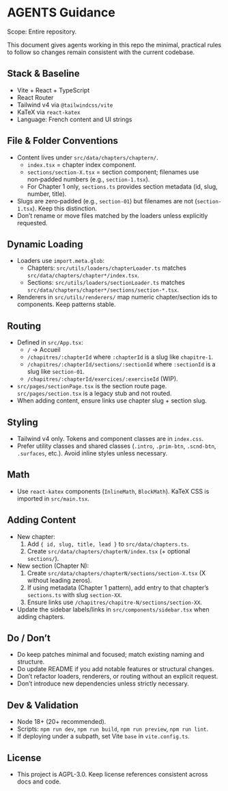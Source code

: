 # AGENTS Guidance

Scope: Entire repository.

This document gives agents working in this repo the minimal, practical rules to follow so changes remain consistent with the current codebase.

## Stack & Baseline

- Vite + React + TypeScript
- React Router
- Tailwind v4 via `@tailwindcss/vite`
- KaTeX via `react-katex`
- Language: French content and UI strings

## File & Folder Conventions

- Content lives under `src/data/chapters/chaptern/`.
  - `index.tsx` = chapter index component.
  - `sections/section-X.tsx` = section component; filenames use non‑padded numbers (e.g., `section-1.tsx`).
  - For Chapter 1 only, `sections.ts` provides section metadata (id, slug, number, title).
- Slugs are zero‑padded (e.g., `section-01`) but filenames are not (`section-1.tsx`). Keep this distinction.
- Don’t rename or move files matched by the loaders unless explicitly requested.

## Dynamic Loading

- Loaders use `import.meta.glob`:
  - Chapters: `src/utils/loaders/chapterLoader.ts` matches `src/data/chapters/chapter*/index.tsx`.
  - Sections: `src/utils/loaders/sectionLoader.ts` matches `src/data/chapters/chapter*/sections/section-*.tsx`.
- Renderers in `src/utils/renderers/` map numeric chapter/section ids to components. Keep patterns stable.

## Routing

- Defined in `src/App.tsx`:
  - `/` → Accueil
  - `/chapitres/:chapterId` where `:chapterId` is a slug like `chapitre-1`.
  - `/chapitres/:chapterId/sections/:sectionId` where `:sectionId` is a slug like `section-01`.
  - `/chapitres/:chapterId/exercices/:exerciseId` (WIP).
- `src/pages/sectionPage.tsx` is the section route page. `src/pages/section.tsx` is a legacy stub and not routed.
- When adding content, ensure links use chapter slug + section slug.

## Styling

- Tailwind v4 only. Tokens and component classes are in `index.css`.
- Prefer utility classes and shared classes (`.intro`, `.prim-btn`, `.scnd-btn`, `.surfaces`, etc.). Avoid inline styles unless necessary.

## Math

- Use `react-katex` components (`InlineMath`, `BlockMath`). KaTeX CSS is imported in `src/main.tsx`.

## Adding Content

- New chapter:
  1. Add `{ id, slug, title, lead }` to `src/data/chapters.ts`.
  2. Create `src/data/chapters/chapterN/index.tsx` (+ optional `sections/`).
- New section (Chapter N):
  1. Create `src/data/chapters/chapterN/sections/section-X.tsx` (X without leading zeros).
  2. If using metadata (Chapter 1 pattern), add entry to that chapter’s `sections.ts` with slug `section-XX`.
  3. Ensure links use `/chapitres/chapitre-N/sections/section-XX`.
- Update the sidebar labels/links in `src/components/sidebar.tsx` when adding chapters.

## Do / Don’t

- Do keep patches minimal and focused; match existing naming and structure.
- Do update README if you add notable features or structural changes.
- Don’t refactor loaders, renderers, or routing without an explicit request.
- Don’t introduce new dependencies unless strictly necessary.

## Dev & Validation

- Node 18+ (20+ recommended).
- Scripts: `npm run dev`, `npm run build`, `npm run preview`, `npm run lint`.
- If deploying under a subpath, set Vite `base` in `vite.config.ts`.

## License

- This project is AGPL-3.0. Keep license references consistent across docs and code.
